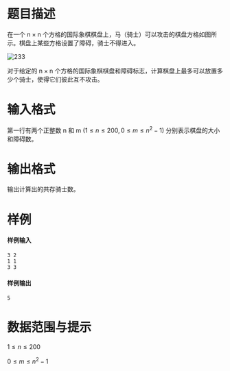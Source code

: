
# 题目描述

在一个 $\text{n} \times \text{n}$ 个方格的国际象棋棋盘上，马（骑士）可以攻击的棋盘方格如图所示。棋盘上某些方格设置了障碍，骑士不得进入。

![233](/source/guoj/1051/img/aHR0cHM6Ly93d3cub2ouc3d1c3QuZWR1LmNuL3VwbG9hZC9pbWFnZS9wcm9ibGVtLzE3NTkucG5n.png)

对于给定的 $\text{n} \times \text{n}$ 个方格的国际象棋棋盘和障碍标志，计算棋盘上最多可以放置多少个骑士，使得它们彼此互不攻击。

# 输入格式

第一行有两个正整数 $\text{n}$ 和 $\text{m}$ $( 1 \leq n \leq 200, 0 \leq m \leq n^2 - 1 )$ 分别表示棋盘的大小和障碍数。

# 输出格式

输出计算出的共存骑士数。

# 样例

#### 样例输入
```plain
3 2
1 1
3 3
```
#### 样例输出
```plain
5
```

# 数据范围与提示

$1\leq n\leq 200$

$0 \leq m \leq n^2-1$

